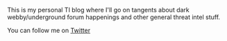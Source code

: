 This is my personal TI blog where I'll go on tangents about dark webby/underground forum happenings and other general threat intel stuff.

You can follow me on [Twitter](https://twitter.com/daemon_circle)